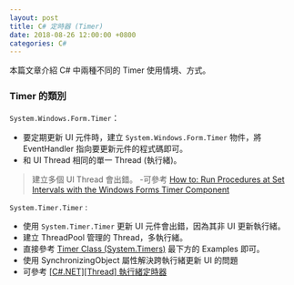 ```yaml
---
layout: post
title: C# 定時器 (Timer)
date: 2018-08-26 12:00:00 +0800
categories: C#
---
```


本篇文章介紹 C# 中兩種不同的 Timer 使用情境、方式。

### Timer 的類別
`System.Windows.Form.Timer`：

- 要定期更新 UI 元件時，建立 `System.Windows.Form.Timer` 物件，將 EventHandler 指向要更新元件的程式碼即可。
- 和 UI Thread 相同的單一 Thread (執行緒)。
> 建立多個 UI Thread 會出錯。
-可參考 [How to: Run Procedures at Set Intervals with the Windows Forms Timer Component](https://docs.microsoft.com/zh-tw/dotnet/framework/winforms/controls/run-procedures-at-set-intervals-with-wf-timer-component)

`System.Timer.Timer` : 

- 使用 `System.Timer.Timer` 更新 UI 元件會出錯，因為其非 UI 更新執行緒。
- 建立 ThreadPool 管理的 Thread，多執行緒。
- 直接參考  [Timer Class (System.Timers)](https://msdn.microsoft.com/en-us/library/system.timers.timer(v=vs.110).aspx) 最下方的 Examples 即可。
- 使用 SynchronizingObject 屬性解決跨執行緒更新 UI 的問題
- 可參考 [[C#.NET][Thread] 執行緒定時器](https://dotblogs.com.tw/yc421206/2011/01/30/21141)